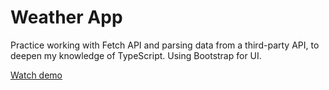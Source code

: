 # Weather App
Practice working with Fetch API and parsing data from a third-party API, to deepen my knowledge of TypeScript. Using Bootstrap for UI.

[Watch demo](https://evgenywas.github.io/Weather-App/)

